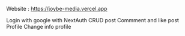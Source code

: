 

Website : https://joybe-media.vercel.app

Login with google with NextAuth
CRUD post
Commment and like post
Profile
Change info profile
